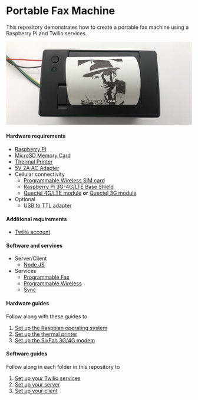 
# Portable Fax Machine
This repository demonstrates how to create a portable fax machine using a Raspberry Pi and Twilio services.

![Portable Printer](images/portable-printer.jpg)

#### Hardware requirements
*  [Raspberry Pi](https://www.amazon.com/gp/product/B07BC6WH7V/ref=oh_aui_detailpage_o08_s00?ie=UTF8&psc=1)
* [MicroSD Memory Card](https://www.amazon.com/gp/product/B06XWN9Q99/ref=oh_aui_detailpage_o06_s00?ie=UTF8&psc=1)
* [Thermal Printer](https://www.amazon.com/Adafruit-Thermal-Receipt-Printer-ADA597/dp/B00XW2K422/ref=sr_1_3?s=electronics&ie=UTF8&qid=1522874141&sr=1-3&keywords=thermal+printer+adafruit)
* [5V 2A AC Adapter](https://www.amazon.com/Mount-Adapters-2000mA-switching-supply/dp/B0137K4WGW)
* Cellular connectivity
	* [Programmable Wireless SIM card](https://www.twilio.com/console/wireless/orders/new)
	* [Raspberry Pi 3G-4G/LTE Base Shield](http://sixfab.com/product/raspberry-pi-3g-4glte-base-shield-v2/)
	* [Quectel 4G/LTE module](http://sixfab.com/product/quectel-ec25-mini-pcle-4glte-module/) **or** [Quectel 3G module](http://sixfab.com/product/quectel-uc20-mini-pcle-3g-module/)
* Optional
	* [USB to TTL adapter](https://www.amazon.com/gp/product/B075N82CDL/ref=oh_aui_detailpage_o05_s00?ie=UTF8&psc=1)

#### Additional requirements
* [Twilio account](https://www.twilio.com/try-twilio)

#### Software and services
* Server/Client
	* [Node.JS](https://nodejs.org/en/)
* Services
	* [Programmable Fax](https://www.twilio.com/fax)
	* [Programmable Wireless](https://www.twilio.com/wireless)
	* [Sync](https://www.twilio.com/sync)

#### Hardware guides
Follow along with these guides to
1. [Set up the Raspbian operating system](http://thisdavej.com/beginners-guide-to-installing-node-js-on-a-raspberry-pi/)
2. [Set up the thermal printer](https://learn.adafruit.com/networked-thermal-printer-using-cups-and-raspberry-pi/overview)
3. [Set up the SixFab 3G/4G modem](http://sixfab.com/updated-tutorial-3-make-a-ppp-internet-connection-with-3g-4glte-shields-on-raspberry-pi/)

#### Software guides
Follow along in each folder in this repository to
1. [Set up your Twilio services](/runtime)
2. [Set up your server](/server)
3. [Set up your client](/pi)
